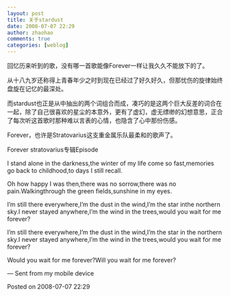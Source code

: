 ```yaml
---
layout: post
title: 关于stardust
date: 2008-07-07 22:29
author: zhaohao
comments: true
categories: [weblog]
---
```

回忆历来听到的歌，没有哪一首歌能像Forever一样让我久久不能放下的了。

从十八九岁还称得上青春年少之时到现在已经过了好久好久，但那忧伤的旋律始终盘旋在记忆的最深处。

而stardust也正是从中抽出的两个词组合而成，凑巧的是这两个巨大反差的词合在一起，除了自己很喜欢的星尘的本意外，更有了虚幻，虚无缥缈的幻想意思，正合了每次听这首歌时那种难以言表的心情，也隐含了心中那份伤感。

Forever，也许是Stratovarius这支重金属乐队最柔和的歌声了。

Forever stratovarius专辑Episode

I stand alone in the darkness,the winter of my life come so fast,memories go back to childhood,to days I still recall.

Oh how happy I was then,there was no sorrow,there was no pain.Walkingthrough the green fields,sunshine in my eyes.

I’m still there everywhere,I’m the dust in the wind,I’m the star inthe northern sky.I never stayed anywhere,I’m the wind in the trees,would you wait for me forever?

I’m still there everywhere,I’m the dust in the wind,I’m the star in the northern sky.I never stayed anywhere,I’m the wind in the trees,would you wait for me forever?

Would you wait for me forever?Will you wait for me forever?

— Sent from my mobile device

Posted on 2008-07-07 22:29

